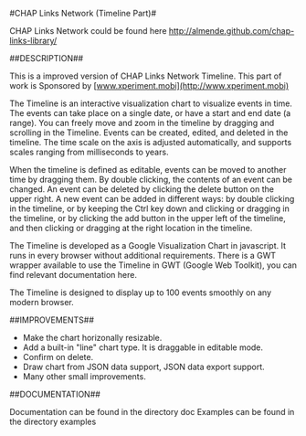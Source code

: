 #CHAP Links Network (Timeline Part)#

CHAP Links Network could be found here http://almende.github.com/chap-links-library/

##DESCRIPTION##

This is a improved version of CHAP Links Network Timeline. This part of work is Sponsored by [www.xperiment.mobi](http://www.xperiment.mobi)

The Timeline is an interactive visualization chart to visualize events in time. 
The events can take place on a single date, or have a start and end date 
(a range). You can freely move and zoom in the timeline by dragging and 
scrolling in the Timeline. Events can be created, edited, and deleted in the 
timeline. The time scale on the axis is adjusted automatically, and supports 
scales ranging from milliseconds to years.

When the timeline is defined as editable, events can be moved to another time 
by dragging them. By double clicking, the contents of an event can be changed. 
An event can be deleted by clicking the delete button on the upper right. A new 
event can be added in different ways: by double clicking in the timeline, or by 
keeping the Ctrl key down and clicking or dragging in the timeline, or by 
clicking the add button in the upper left of the timeline, and then clicking or 
dragging at the right location in the timeline.

The Timeline is developed as a Google Visualization Chart in javascript. It 
runs in every browser without additional requirements. There is a GWT wrapper 
available to use the Timeline in GWT (Google Web Toolkit), you can find relevant 
documentation here.

The Timeline is designed to display up to 100 events smoothly on any modern 
browser.


##IMPROVEMENTS##

- Make the chart horizonally resizable.
- Add a built-in "line" chart type. It is draggable in editable mode.
- Confirm on delete.
- Draw chart from JSON data support, JSON data export support.
- Many other small improvements.


##DOCUMENTATION##

Documentation can be found in the directory doc
Examples can be found in the directory examples
